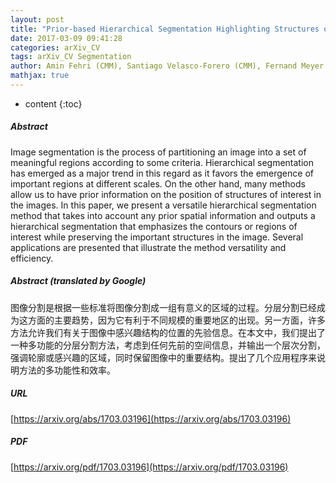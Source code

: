 ```yaml
---
layout: post
title: "Prior-based Hierarchical Segmentation Highlighting Structures of Interest"
date: 2017-03-09 09:41:28
categories: arXiv_CV
tags: arXiv_CV Segmentation
author: Amin Fehri (CMM), Santiago Velasco-Forero (CMM), Fernand Meyer (CMM)
mathjax: true
---
```


* content
{:toc}

##### Abstract
Image segmentation is the process of partitioning an image into a set of meaningful regions according to some criteria. Hierarchical segmentation has emerged as a major trend in this regard as it favors the emergence of important regions at different scales. On the other hand, many methods allow us to have prior information on the position of structures of interest in the images. In this paper, we present a versatile hierarchical segmentation method that takes into account any prior spatial information and outputs a hierarchical segmentation that emphasizes the contours or regions of interest while preserving the important structures in the image. Several applications are presented that illustrate the method versatility and efficiency.

##### Abstract (translated by Google)
图像分割是根据一些标准将图像分割成一组有意义的区域的过程。分层分割已经成为这方面的主要趋势，因为它有利于不同规模的重要地区的出现。另一方面，许多方法允许我们有关于图像中感兴趣结构的位置的先验信息。在本文中，我们提出了一种多功能的分层分割方法，考虑到任何先前的空间信息，并输出一个层次分割，强调轮廓或感兴趣的区域，同时保留图像中的重要结构。提出了几个应用程序来说明方法的多功能性和效率。

##### URL
[https://arxiv.org/abs/1703.03196](https://arxiv.org/abs/1703.03196)

##### PDF
[https://arxiv.org/pdf/1703.03196](https://arxiv.org/pdf/1703.03196)

